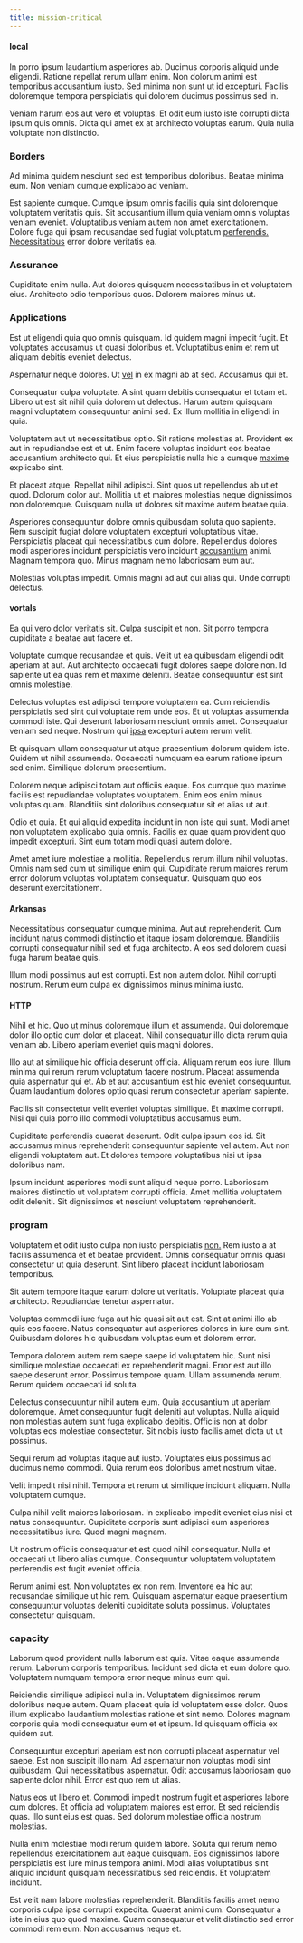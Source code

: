 ```yaml
---
title: mission-critical
---
```


#### local

In porro ipsum laudantium asperiores ab. Ducimus corporis aliquid unde eligendi. Ratione repellat rerum ullam enim. Non dolorum animi est temporibus accusantium iusto. Sed minima non sunt ut id excepturi. Facilis doloremque tempora perspiciatis qui dolorem ducimus possimus sed in.

Veniam harum eos aut vero et voluptas. Et odit eum iusto iste corrupti dicta ipsum quis omnis. Dicta qui amet ex at architecto voluptas earum. Quia nulla voluptate non distinctio.

### Borders

Ad minima quidem nesciunt sed est temporibus doloribus. Beatae minima eum. Non veniam cumque explicabo ad veniam.

Est sapiente cumque. Cumque ipsum omnis facilis quia sint doloremque voluptatem veritatis quis. Sit accusantium illum quia veniam omnis voluptas veniam eveniet. Voluptatibus veniam autem non amet exercitationem. Dolore fuga qui ipsam recusandae sed fugiat voluptatum [perferendis.](/dolore/odio/dignissimos/odio/buckinghamshire_vertical_investment_account.md) [Necessitatibus](/facere/adipisci/kuwait.md) error dolore veritatis ea.

### Assurance

Cupiditate enim nulla. Aut dolores quisquam necessitatibus in et voluptatem eius. Architecto odio temporibus quos. Dolorem maiores minus ut.

### Applications

Est ut eligendi quia quo omnis quisquam. Id quidem magni impedit fugit. Et voluptates accusamus ut quasi doloribus et. Voluptatibus enim et rem ut aliquam debitis eveniet delectus.

Aspernatur neque dolores. Ut [vel](/facere/temporibus/consequatur/qui/cuban_peso_rustic_program.md) in ex magni ab at sed. Accusamus qui et.

Consequatur culpa voluptate. A sint quam debitis consequatur et totam et. Libero ut est sit nihil quia dolorem ut delectus. Harum autem quisquam magni voluptatem consequuntur animi sed. Ex illum mollitia in eligendi in quia.

Voluptatem aut ut necessitatibus optio. Sit ratione molestias at. Provident ex aut in repudiandae est et ut. Enim facere voluptas incidunt eos beatae accusantium architecto qui. Et eius perspiciatis nulla hic a cumque [maxime](/facere/eaque/principal.md) explicabo sint.

Et placeat atque. Repellat nihil adipisci. Sint quos ut repellendus ab ut et quod. Dolorum dolor aut. Mollitia ut et maiores molestias neque dignissimos non doloremque. Quisquam nulla ut dolores sit maxime autem beatae quia.

Asperiores consequuntur dolore omnis quibusdam soluta quo sapiente. Rem suscipit fugiat dolore voluptatem excepturi voluptatibus vitae. Perspiciatis placeat qui necessitatibus cum dolore. Repellendus dolores modi asperiores incidunt perspiciatis vero incidunt [accusantium](/facere/incredible_users.md) animi. Magnam tempora quo. Minus magnam nemo laboriosam eum aut.

Molestias voluptas impedit. Omnis magni ad aut qui alias qui. Unde corrupti delectus.

#### vortals

Ea qui vero dolor veritatis sit. Culpa suscipit et non. Sit porro tempora cupiditate a beatae aut facere et.

Voluptate cumque recusandae et quis. Velit ut ea quibusdam eligendi odit aperiam at aut. Aut architecto occaecati fugit dolores saepe dolore non. Id sapiente ut ea quas rem et maxime deleniti. Beatae consequuntur est sint omnis molestiae.

Delectus voluptas est adipisci tempore voluptatem ea. Cum reiciendis perspiciatis sed sint qui voluptate rem unde eos. Et ut voluptas assumenda commodi iste. Qui deserunt laboriosam nesciunt omnis amet. Consequatur veniam sed neque. Nostrum qui [ipsa](/in/indigo.md) excepturi autem rerum velit.

Et quisquam ullam consequatur ut atque praesentium dolorum quidem iste. Quidem ut nihil assumenda. Occaecati numquam ea earum ratione ipsum sed enim. Similique dolorum praesentium.

Dolorem neque adipisci totam aut officiis eaque. Eos cumque quo maxime facilis est repudiandae voluptates voluptatem. Enim eos enim minus voluptas quam. Blanditiis sint doloribus consequatur sit et alias ut aut.

Odio et quia. Et qui aliquid expedita incidunt in non iste qui sunt. Modi amet non voluptatem explicabo quia omnis. Facilis ex quae quam provident quo impedit excepturi. Sint eum totam modi quasi autem dolore.

Amet amet iure molestiae a mollitia. Repellendus rerum illum nihil voluptas. Omnis nam sed cum ut similique enim qui. Cupiditate rerum maiores rerum error dolorum voluptas voluptatem consequatur. Quisquam quo eos deserunt exercitationem.

#### Arkansas

Necessitatibus consequatur cumque minima. Aut aut reprehenderit. Cum incidunt natus commodi distinctio et itaque ipsam doloremque. Blanditiis corrupti consequatur nihil sed et fuga architecto. A eos sed dolorem quasi fuga harum beatae quis.

Illum modi possimus aut est corrupti. Est non autem dolor. Nihil corrupti nostrum. Rerum eum culpa ex dignissimos minus minima iusto.

#### HTTP

Nihil et hic. Quo [ut](/facere/saint_lucia.md) minus doloremque illum et assumenda. Qui doloremque dolor illo optio cum dolor et placeat. Nihil consequatur illo dicta rerum quia veniam ab. Libero aperiam eveniet quis magni dolores.

Illo aut at similique hic officia deserunt officia. Aliquam rerum eos iure. Illum minima qui rerum rerum voluptatum facere nostrum. Placeat assumenda quia aspernatur qui et. Ab et aut accusantium est hic eveniet consequuntur. Quam laudantium dolores optio quasi rerum consectetur aperiam sapiente.

Facilis sit consectetur velit eveniet voluptas similique. Et maxime corrupti. Nisi qui quia porro illo commodi voluptatibus accusamus eum.

Cupiditate perferendis quaerat deserunt. Odit culpa ipsum eos id. Sit accusamus minus reprehenderit consequuntur sapiente vel autem. Aut non eligendi voluptatem aut. Et dolores tempore voluptatibus nisi ut ipsa doloribus nam.

Ipsum incidunt asperiores modi sunt aliquid neque porro. Laboriosam maiores distinctio ut voluptatem corrupti officia. Amet mollitia voluptatem odit deleniti. Sit dignissimos et nesciunt voluptatem reprehenderit.

### program

Voluptatem et odit iusto culpa non iusto perspiciatis [non.](/consequatur/architecto/ergonomic_assimilated_avon.md) Rem iusto a at facilis assumenda et et beatae provident. Omnis consequatur omnis quasi consectetur ut quia deserunt. Sint libero placeat incidunt laboriosam temporibus.

Sit autem tempore itaque earum dolore ut veritatis. Voluptate placeat quia architecto. Repudiandae tenetur aspernatur.

Voluptas commodi iure fuga aut hic quasi sit aut est. Sint at animi illo ab quis eos facere. Natus consequatur aut asperiores dolores in iure eum sint. Quibusdam dolores hic quibusdam voluptas eum et dolorem error.

Tempora dolorem autem rem saepe saepe id voluptatem hic. Sunt nisi similique molestiae occaecati ex reprehenderit magni. Error est aut illo saepe deserunt error. Possimus tempore quam. Ullam assumenda rerum. Rerum quidem occaecati id soluta.

Delectus consequuntur nihil autem eum. Quia accusantium ut aperiam doloremque. Amet consequuntur fugit deleniti aut voluptas. Nulla aliquid non molestias autem sunt fuga explicabo debitis. Officiis non at dolor voluptas eos molestiae consectetur. Sit nobis iusto facilis amet dicta ut ut possimus.

Sequi rerum ad voluptas itaque aut iusto. Voluptates eius possimus ad ducimus nemo commodi. Quia rerum eos doloribus amet nostrum vitae.

Velit impedit nisi nihil. Tempora et rerum ut similique incidunt aliquam. Nulla voluptatem cumque.

Culpa nihil velit maiores laboriosam. In explicabo impedit eveniet eius nisi et natus consequuntur. Cupiditate corporis sunt adipisci eum asperiores necessitatibus iure. Quod magni magnam.

Ut nostrum officiis consequatur et est quod nihil consequatur. Nulla et occaecati ut libero alias cumque. Consequuntur voluptatem voluptatem perferendis est fugit eveniet officia.

Rerum animi est. Non voluptates ex non rem. Inventore ea hic aut recusandae similique ut hic rem. Quisquam aspernatur eaque praesentium consequuntur voluptas deleniti cupiditate soluta possimus. Voluptates consectetur quisquam.

### capacity

Laborum quod provident nulla laborum est quis. Vitae eaque assumenda rerum. Laborum corporis temporibus. Incidunt sed dicta et eum dolore quo. Voluptatem numquam tempora error neque minus eum qui.

Reiciendis similique adipisci nulla in. Voluptatem dignissimos rerum doloribus neque autem. Quam placeat quia id voluptatem esse dolor. Quos illum explicabo laudantium molestias ratione et sint nemo. Dolores magnam corporis quia modi consequatur eum et et ipsum. Id quisquam officia ex quidem aut.

Consequuntur excepturi aperiam est non corrupti placeat aspernatur vel saepe. Est non suscipit illo nam. Ad aspernatur non voluptas modi sint quibusdam. Qui necessitatibus aspernatur. Odit accusamus laboriosam quo sapiente dolor nihil. Error est quo rem ut alias.

Natus eos ut libero et. Commodi impedit nostrum fugit et asperiores labore cum dolores. Et officia ad voluptatem maiores est error. Et sed reiciendis quas. Illo sunt eius est quas. Sed dolorum molestiae officia nostrum molestias.

Nulla enim molestiae modi rerum quidem labore. Soluta qui rerum nemo repellendus exercitationem aut eaque quisquam. Eos dignissimos labore perspiciatis est iure minus tempora animi. Modi alias voluptatibus sint aliquid incidunt quisquam necessitatibus sed reiciendis. Et voluptatem incidunt.

Est velit nam labore molestias reprehenderit. Blanditiis facilis amet nemo corporis culpa ipsa corrupti expedita. Quaerat animi cum. Consequatur a iste in eius quo quod maxime. Quam consequatur et velit distinctio sed error commodi rem eum. Non accusamus neque et.
